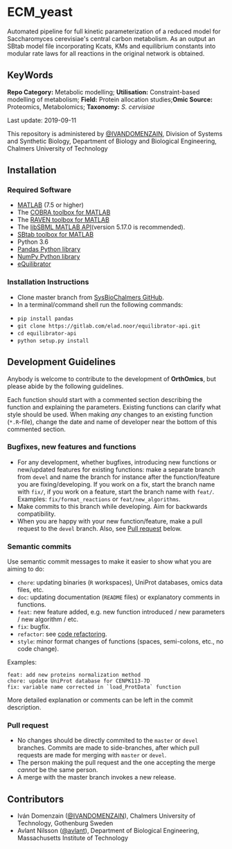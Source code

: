 # ECM_yeast
Automated pipeline for full kinetic parameterization of a reduced model for Saccharomyces cerevisiae's central carbon metabolism. As an output an SBtab model file incorporating Kcats, KMs and equilibrium constants into modular rate laws for all reactions in the original network is obtained.

## KeyWords

**Repo Category:** Metabolic modelling; **Utilisation:** Constraint-based modelling of metabolism; **Field:** Protein allocation studies;**Omic Source:** Proteomics, Metabolomics; **Taxonomy:** *S. cervisiae*

Last update: 2019-09-11

This repository is administered by [@IVANDOMENZAIN](https://github.com/IVANDOMENZAIN), Division of Systems and Synthetic Biology, Department of Biology and Biological Engineering, Chalmers University of Technology

## Installation
### Required Software
- [MATLAB](http://www.mathworks.com/) (7.5 or higher)
- The [COBRA toolbox for MATLAB](https://github.com/opencobra/cobratoolbox)
- The [RAVEN toolbox for MATLAB](https://github.com/SysBioChalmers/RAVEN)
- The [libSBML MATLAB API](https://sourceforge.net/projects/sbml/files/libsbml/MATLAB%20Interface)(version 5.17.0 is recommended).
- [SBtab toolbox for MATLAB](https://github.com/liebermeister/sbtab-matlab)
- Python 3.6
- [Pandas Python library](https://pandas.pydata.org/)
- [NumPy Python library](https://numpy.org/)
- [eQuilibrator](http://equilibrator.weizmann.ac.il/)
### Installation Instructions
* Clone master branch from [SysBioChalmers GitHub](https://github.com/SysBioChalmers/CHASSY_multiOmics_Analysis).
* In a terminal/command shell run the following commands:
- `pip install pandas`
- `git clone https://gitlab.com/elad.noor/equilibrator-api.git`
- `cd equilibrator-api`
- `python setup.py install`


## Development Guidelines

Anybody is welcome to contribute to the development of **OrthOmics**, but please abide by the following guidelines.

Each function should start with a commented section describing the function and explaining the parameters. Existing functions can clarify what style should be used. When making *any* changes to an existing function (`*.R`-file), change the date and name of developer near the bottom of this commented section.

### Bugfixes, new features and functions
* For any development, whether bugfixes, introducing new functions or new/updated features for existing functions: make a separate branch from `devel` and name the branch for instance after the function/feature you are fixing/developing. If you work on a fix, start the branch name with `fix/`, if you work on a feature, start the branch name with `feat/`. Examples: `fix/format_reactions` or `feat/new_algorithms`.
* Make commits to this branch while developing. Aim for backwards compatibility.
* When you are happy with your new function/feature, make a pull request to the `devel` branch. Also, see [Pull request](#pull-request) below.

### Semantic commits
Use semantic commit messages to make it easier to show what you are aiming to do:
* `chore`: updating binaries (`R` workspaces), UniProt databases, omics data files, etc.
* `doc`: updating documentation (`README` files) or explanatory comments in functions.
* `feat`: new feature added, e.g. new function introduced / new parameters / new algorithm / etc.
* `fix`: bugfix.
* `refactor`: see [code refactoring](https://en.wikipedia.org/wiki/Code_refactoring).
* `style`: minor format changes of functions (spaces, semi-colons, etc., no code change).

Examples:
```
feat: add new proteins normalization method
chore: update UniProt database for CENPK113-7D
fix: variable name corrected in `load_ProtData` function
```
More detailed explanation or comments can be left in the commit description.

### Pull request
* No changes should be directly commited to the `master` or `devel` branches. Commits are made to side-branches, after which pull requests are made for merging with `master` or `devel`.
* The person making the pull request and the one accepting the merge _cannot_ be the same person.
* A merge with the master branch invokes a new release.

## Contributors
- Iván Domenzain ([@IVANDOMENZAIN](https://github.com/IVANDOMENZAIN)), Chalmers University of Technology, Gothenburg Sweden
- Avlant Nilsson ([@avlant](https://github.com/avlant)), Department of Biological Engineering, Massachusetts Institute of Technology
